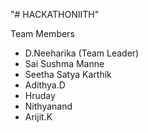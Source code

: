 "# HACKATHONIITH" 

Team Members
- D.Neeharika (Team Leader)
- Sai Sushma Manne
- Seetha Satya Karthik
- Adithya.D
- Hruday
- Nithyanand
- Arijit.K
